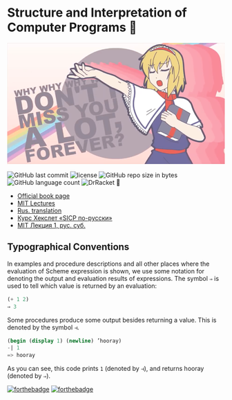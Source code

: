 # Structure and Interpretation of Computer Programs 🚀 
<a href="https://www.youtube.com/watch?v=a0YrCABCOEY">
    <img src="img/dont_miss.png" alt="SICP Anime Opening">
</a>
  
![GitHub last commit](https://img.shields.io/github/last-commit/Searge/sicp.svg?style=plastic) 
![license](https://img.shields.io/github/license/Searge/sicp.svg?style=plastic) 
![GitHub repo size in bytes](https://img.shields.io/github/repo-size/Searge/sicp.svg?style=plastic) ![GitHub language count](https://img.shields.io/github/languages/count/Searge/sicp.svg?style=plastic) ![DrRacket 🚀](https://img.shields.io/badge/Made_with-Lisp-ff69b4.svg?style=plastic)

* [Official book page](https://mitpress.mit.edu/sicp/)
* [MIT Lectures](http://groups.csail.mit.edu/mac/classes/6.001/abelson-sussman-lectures/)
* [Rus. translation](http://newstar.rinet.ru/~goga/sicp/)
* [Курс  Хекслет «SICP по-русски»](https://www.youtube.com/playlist?list=PLo6puixMwuSO8eB2uBH5lZy5kjNtdhTfT)
* [MIT Лекция 1, рус. суб.](https://www.youtube.com/watch?v=vBUxWCAtgS4&t=3534s)

## Typographical Conventions
In examples and procedure descriptions and all other places where the evaluation of Scheme expression is shown, we use some notation for denoting the output and evaluation results of expressions.
The symbol `⇒` is used to tell which value is returned by an evaluation: 

```scheme
(+ 1 2)
⇒ 3
```

Some procedures produce some output besides returning a value. This is denoted by the
symbol `⊣`.

```scheme
(begin (display 1) (newline) ’hooray)
-| 1
=> hooray
```

As you can see, this code prints `1` (denoted by `⊣`), and returns hooray (denoted by `⇒`).


[![forthebadge](https://forthebadge.com/images/badges/built-with-love.svg)](https://forthebadge.com) [![forthebadge](https://forthebadge.com/images/badges/powered-by-electricity.svg)](https://forthebadge.com) 
